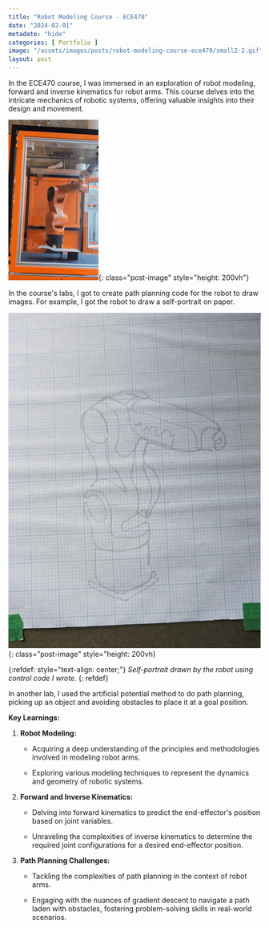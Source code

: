 ```yaml
---
title: "Robot Modeling Course - ECE470"
date: "2024-02-01"
metadate: "hide"
categories: [ Portfolio ]
image: "/assets/images/posts/robot-modeling-course-ece470/small2-2.gif"
layout: post
---
```


In the ECE470 course, I was immersed in an exploration of robot modeling, forward and inverse kinematics for robot arms. This course delves into the intricate mechanics of robotic systems, offering valuable insights into their design and movement.

![](/assets/images/posts/robot-modeling-course-ece470/small2-2.gif){: class="post-image"  style="height: 200vh"}

In the course's labs, I got to create path planning code for the robot to draw images. For example, I got the robot to draw a self-portrait on paper.

![](/assets/images/posts/robot-modeling-course-ece470/creativepatternkukabot.jpg){: class="post-image" style="height: 200vh}

{:refdef: style="text-align: center;"}
*Self-portrait drawn by the robot using control code I wrote.*
{: refdef}

In another lab, I used the artificial potential method to do path planning, picking up an object and avoiding obstacles to place it at a goal position.

**Key Learnings:**

1. **Robot Modeling:**
    - Acquiring a deep understanding of the principles and methodologies involved in modeling robot arms.
    
    - Exploring various modeling techniques to represent the dynamics and geometry of robotic systems.

3. **Forward and Inverse Kinematics:**
    - Delving into forward kinematics to predict the end-effector's position based on joint variables.
    
    - Unraveling the complexities of inverse kinematics to determine the required joint configurations for a desired end-effector position.

5. **Path Planning Challenges:**
    - Tackling the complexities of path planning in the context of robot arms.
    
    - Engaging with the nuances of gradient descent to navigate a path laden with obstacles, fostering problem-solving skills in real-world scenarios.
